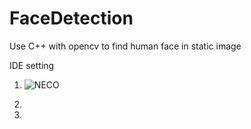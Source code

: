 # FaceDetection
Use C++ with opencv to find human face in static image

IDE setting
1. ![NECO](https://user-images.githubusercontent.com/76464072/134361398-a30c6b78-55cd-408c-a9b8-00d519b55ed7.jpeg)

2.
3.
